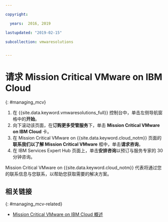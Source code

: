 ```yaml
---

copyright:

  years:  2016, 2019

lastupdated: "2019-02-15"

subcollection: vmwaresolutions


---
```


# 请求 Mission Critical VMware on IBM Cloud
{: #managing_mcv}

1. 在 {{site.data.keyword.vmwaresolutions_full}} 控制台中，单击左侧导航窗格中的**开始**。
2. 向下滚动该页面，在**订购更多受管服务**下，单击 **Mission Critical VMware on IBM Cloud** 卡。
3. 在 Mission Critical VMware on {{site.data.keyword.cloud_notm}} 页面的**联系我们以了解 Mission Critical VMware** 框中，单击**请求咨询**。
4. 在 IBM Services Expert Hub 页面上，单击**安排咨询**以预订与服务专家的 30 分钟咨询。

Mission Critical VMware on {{site.data.keyword.cloud_notm}} 代表将通过您的联系信息与您联系，以帮助您获取需要的解决方案。

## 相关链接
{: #managing_mcv-related}

* [Mission Critical VMware on IBM Cloud 概述](/docs/services/vmwaresolutions/services?topic=vmware-solutions-mcv_overview)
